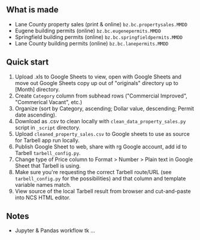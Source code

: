 What is made
------------
* Lane County property sales (print & online) `bz.bc.propertysales.MMDD`
* Eugene building permits (online) `bz.bc.eugenepermits.MMDD`
* Springfield building permits (online) `bz.bc.springfieldpermits.MMDD`
* Lane County building permits (online) `bz.bc.lanepermits.MMDD`

Quick start
-----------

1. Upload .xls to Google Sheets to view, open with Google Sheets and move out Google Sheets copy up out of "originals" directory up to [Month] directory.
1. Create `Category` column from subhead rows ("Commercial Improved", "Commerical Vacant", etc.)
1. Organize (sort by Category, ascending; Dollar value, descending; Permit date ascending).
1. Download as .csv to clean locally with `clean_data_property_sales.py` script in `_script` directory.
1. Upload `cleaned_property_sales.csv` to Google sheets to use as source for Tarbell app run locally.
1. Publish Google Sheet to web, share with rg Google account, add id to Tarbell `tarbell_config.py`.
1. Change type of Price column to Format > Number > Plain text in Google Sheet that Tarbell is using.
1. Make sure you're requesting the correct Tarbell route/URL (see `tarbell_config.py` for the possibilities) and that column and template variable names match. 
1. View source of the local Tarbell result from browser and cut-and-paste into NCS HTML editor.

Notes
--------------

* Jupyter & Pandas workflow tk ... 
